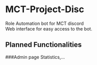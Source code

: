 # MCT-Project-Disc

Role Automation bot for MCT discord  
Web interface for easy access to the bot.

## Planned Functionalities

###Admin page
Statistics,...
